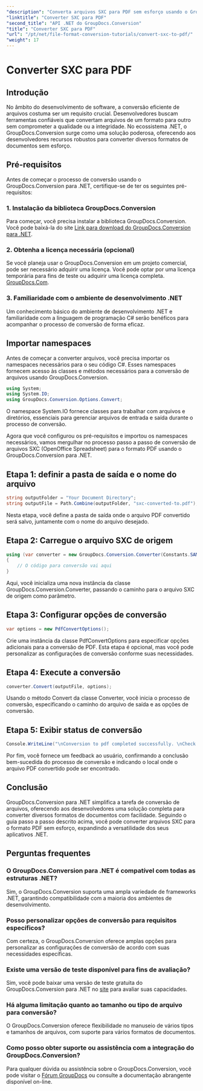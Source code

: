 ```yaml
---
"description": "Converta arquivos SXC para PDF sem esforço usando o GroupDocs.Conversion para .NET. Personalize as opções de conversão para uma integração perfeita com seus aplicativos .NET."
"linktitle": "Converter SXC para PDF"
"second_title": "API .NET do GroupDocs.Conversion"
"title": "Converter SXC para PDF"
"url": "/pt/net/file-format-conversion-tutorials/convert-sxc-to-pdf/"
"weight": 17
---
```


# Converter SXC para PDF

## Introdução
No âmbito do desenvolvimento de software, a conversão eficiente de arquivos costuma ser um requisito crucial. Desenvolvedores buscam ferramentas confiáveis que convertam arquivos de um formato para outro sem comprometer a qualidade ou a integridade. No ecossistema .NET, o GroupDocs.Conversion surge como uma solução poderosa, oferecendo aos desenvolvedores recursos robustos para converter diversos formatos de documentos sem esforço.
## Pré-requisitos
Antes de começar o processo de conversão usando o GroupDocs.Conversion para .NET, certifique-se de ter os seguintes pré-requisitos:
### 1. Instalação da biblioteca GroupDocs.Conversion
Para começar, você precisa instalar a biblioteca GroupDocs.Conversion. Você pode baixá-la do site [Link para download do GroupDocs.Conversion para .NET](https://releases.groupdocs.com/conversion/net/).
### 2. Obtenha a licença necessária (opcional)
Se você planeja usar o GroupDocs.Conversion em um projeto comercial, pode ser necessário adquirir uma licença. Você pode optar por uma licença temporária para fins de teste ou adquirir uma licença completa. [GroupDocs.Com](https://purchase.groupdocs.com/buy).
### 3. Familiaridade com o ambiente de desenvolvimento .NET
Um conhecimento básico do ambiente de desenvolvimento .NET e familiaridade com a linguagem de programação C# serão benéficos para acompanhar o processo de conversão de forma eficaz.

## Importar namespaces
Antes de começar a converter arquivos, você precisa importar os namespaces necessários para o seu código C#. Esses namespaces fornecem acesso às classes e métodos necessários para a conversão de arquivos usando GroupDocs.Conversion.

```csharp
using System;
using System.IO;
using GroupDocs.Conversion.Options.Convert;
```

O namespace System.IO fornece classes para trabalhar com arquivos e diretórios, essenciais para gerenciar arquivos de entrada e saída durante o processo de conversão.

Agora que você configurou os pré-requisitos e importou os namespaces necessários, vamos mergulhar no processo passo a passo de conversão de arquivos SXC (OpenOffice Spreadsheet) para o formato PDF usando o GroupDocs.Conversion para .NET.
## Etapa 1: definir a pasta de saída e o nome do arquivo
```csharp
string outputFolder = "Your Document Directory";
string outputFile = Path.Combine(outputFolder, "sxc-converted-to.pdf");
```
Nesta etapa, você define a pasta de saída onde o arquivo PDF convertido será salvo, juntamente com o nome do arquivo desejado.
## Etapa 2: Carregue o arquivo SXC de origem
```csharp
using (var converter = new GroupDocs.Conversion.Converter(Constants.SAMPLE_SXC))
{
    // O código para conversão vai aqui
}
```
Aqui, você inicializa uma nova instância da classe GroupDocs.Conversion.Converter, passando o caminho para o arquivo SXC de origem como parâmetro.
## Etapa 3: Configurar opções de conversão
```csharp
var options = new PdfConvertOptions();
```
Crie uma instância da classe PdfConvertOptions para especificar opções adicionais para a conversão de PDF. Esta etapa é opcional, mas você pode personalizar as configurações de conversão conforme suas necessidades.
## Etapa 4: Execute a conversão
```csharp
converter.Convert(outputFile, options);
```
Usando o método Convert da classe Converter, você inicia o processo de conversão, especificando o caminho do arquivo de saída e as opções de conversão.
## Etapa 5: Exibir status de conversão
```csharp
Console.WriteLine("\nConversion to pdf completed successfully. \nCheck output in {0}", outputFolder);
```
Por fim, você fornece um feedback ao usuário, confirmando a conclusão bem-sucedida do processo de conversão e indicando o local onde o arquivo PDF convertido pode ser encontrado.

## Conclusão
GroupDocs.Conversion para .NET simplifica a tarefa de conversão de arquivos, oferecendo aos desenvolvedores uma solução completa para converter diversos formatos de documentos com facilidade. Seguindo o guia passo a passo descrito acima, você pode converter arquivos SXC para o formato PDF sem esforço, expandindo a versatilidade dos seus aplicativos .NET.
## Perguntas frequentes
### O GroupDocs.Conversion para .NET é compatível com todas as estruturas .NET?
Sim, o GroupDocs.Conversion suporta uma ampla variedade de frameworks .NET, garantindo compatibilidade com a maioria dos ambientes de desenvolvimento.
### Posso personalizar opções de conversão para requisitos específicos?
Com certeza, o GroupDocs.Conversion oferece amplas opções para personalizar as configurações de conversão de acordo com suas necessidades específicas.
### Existe uma versão de teste disponível para fins de avaliação?
Sim, você pode baixar uma versão de teste gratuita do GroupDocs.Conversion para .NET no [site](https://releases.groupdocs.com/conversion/net/) para avaliar suas capacidades.
### Há alguma limitação quanto ao tamanho ou tipo de arquivo para conversão?
O GroupDocs.Conversion oferece flexibilidade no manuseio de vários tipos e tamanhos de arquivos, com suporte para vários formatos de documentos.
### Como posso obter suporte ou assistência com a integração do GroupDocs.Conversion?
Para qualquer dúvida ou assistência sobre o GroupDocs.Conversion, você pode visitar o [Fórum GroupDocs](https://forum.groupdocs.com/c/conversion/11) ou consulte a documentação abrangente disponível on-line.